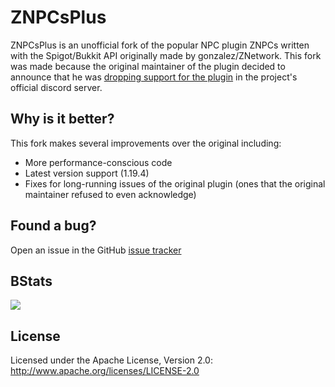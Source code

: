 # ZNPCsPlus
ZNPCsPlus is an unofficial fork of the popular NPC plugin ZNPCs written with the Spigot/Bukkit API originally made by 
gonzalez/ZNetwork. This fork was made because the original maintainer of the plugin decided to announce that he was 
[dropping support for the plugin](https://media.discordapp.net/attachments/1093914615873806477/1098409384855474237/znpc.png) 
in the project's official discord server.

## Why is it better?
This fork makes several improvements over the original including:
- More performance-conscious code
- Latest version support (1.19.4)
- Fixes for long-running issues of the original plugin (ones that the original maintainer refused to even acknowledge)

## Found a bug?
Open an issue in the GitHub [issue tracker](https://github.com/Pyrbu/ZNPCsPlus/issues)

## BStats
[![](https://bstats.org/signatures/bukkit/znpcsplus.svg)](https://bstats.org/plugin/bukkit/ZNPCsPlus/18244/)

## License
Licensed under the Apache License, Version 2.0: http://www.apache.org/licenses/LICENSE-2.0
